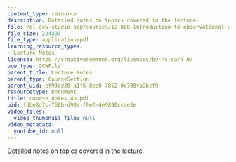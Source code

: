 ```yaml
---
content_type: resource
description: Detailed notes on topics covered in the lecture.
file: /ol-ocw-studio-app/courses/12-808-introduction-to-observational-physical-oceanography-fall-2004/fdbe8d7c760bd90af9e24e9800ccde3e_course_notes_4n.pdf
file_size: 224393
file_type: application/pdf
learning_resource_types:
- Lecture Notes
license: https://creativecommons.org/licenses/by-nc-sa/4.0/
ocw_type: OCWFile
parent_title: Lecture Notes
parent_type: CourseSection
parent_uid: ef93ed20-a1f6-8ea8-7852-0c708fa9bcf9
resourcetype: Document
title: course_notes_4n.pdf
uid: fdbe8d7c-760b-d90a-f9e2-4e9800ccde3e
video_files:
  video_thumbnail_file: null
video_metadata:
  youtube_id: null
---
```

Detailed notes on topics covered in the lecture.
